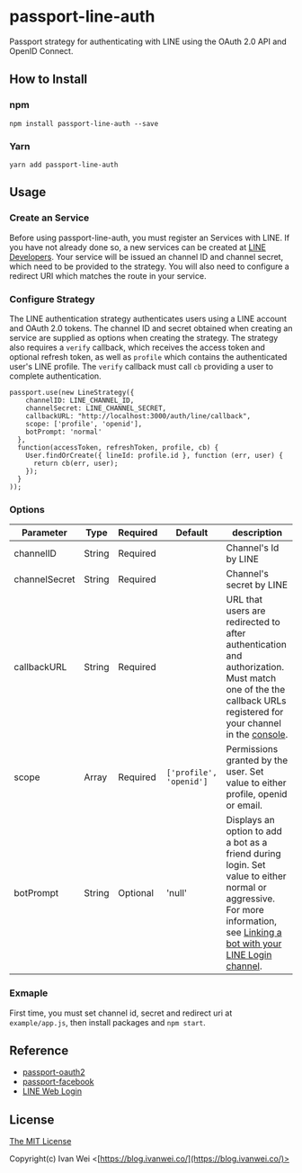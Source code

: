 # passport-line-auth

Passport strategy for authenticating with LINE using the OAuth 2.0 API and OpenID Connect.

## How to Install
### npm

```
npm install passport-line-auth --save
```

### Yarn

```
yarn add passport-line-auth
```

## Usage

### Create an Service

Before using passport-line-auth, you must register an Services with LINE. If you have not already done so, a new services can be created at [LINE Developers](https://developers.line.me/console/register/line-login/provider/). Your service will be issued an channel ID and channel secret, which need to be provided to the strategy. You will also need to configure a redirect URI which matches the route in your service.

### Configure Strategy

The LINE authentication strategy authenticates users using a LINE account and OAuth 2.0 tokens. The channel ID and secret obtained when creating an service are supplied as options when creating the strategy. The strategy also requires a `verify` callback, which receives the access token and optional refresh token, as well as `profile` which contains the authenticated user's LINE profile. The `verify` callback must call `cb` providing a user to complete authentication.

```
passport.use(new LineStrategy({
    channelID: LINE_CHANNEL_ID,
    channelSecret: LINE_CHANNEL_SECRET,
    callbackURL: "http://localhost:3000/auth/line/callback",
    scope: ['profile', 'openid'],
    botPrompt: 'normal'
  },
  function(accessToken, refreshToken, profile, cb) {
    User.findOrCreate({ lineId: profile.id }, function (err, user) {
      return cb(err, user);
    });
  }
));
```

### Options

| Parameter | Type | Required | Default | description |
|---|---|---|---|---|
| channelID | String | Required | | Channel's Id by LINE |
| channelSecret | String | Required | | Channel's secret by LINE |
| callbackURL | String | Required | | URL that users are redirected to after authentication and authorization. Must match one of the the callback URLs registered for your channel in the [console](https://developers.line.me/console/). |
| scope | Array | Required | `['profile', 'openid']` | Permissions granted by the user. Set value to either profile, openid or email. |
| botPrompt | String | Optional | 'null' | Displays an option to add a bot as a friend during login. Set value to either normal or aggressive. For more information, see [Linking a bot with your LINE Login channel](https://developers.line.me/en/docs/line-login/web/link-a-bot). |

### Exmaple

First time, you must set channel id, secret and redirect uri at `example/app.js`, then install packages and `npm start`.

## Reference

- [passport-oauth2](https://github.com/jaredhanson/passport-oauth2)
- [passport-facebook](https://github.com/jaredhanson/passport-facebook)
- [LINE Web Login](https://developers.line.me/en/docs/line-login/web/integrate-line-login/)

## License

[The MIT License](https://raw.githubusercontent.com/ivanwei/passport-line-auth/master/LICENSE)

Copyright(c) Ivan Wei <[https://blog.ivanwei.co/](https://blog.ivanwei.co/)>
